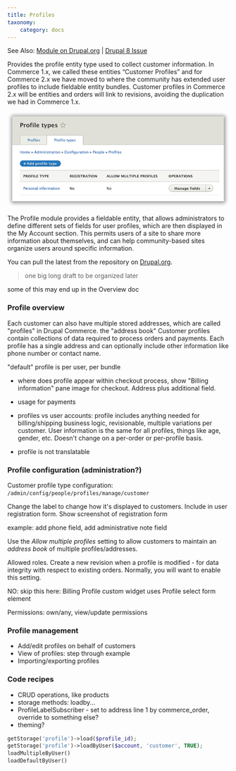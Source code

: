 ```yaml
---
title: Profiles
taxonomy:
    category: docs
---
```


See Also: [Module on Drupal.org] | [Drupal 8 Issue]

Provides the profile entity type used to collect customer information.
In Commerce 1.x, we called these entities “Customer Profiles” and for
Commerce 2.x we have moved to where the community has extended user
profiles to include fieldable entity bundles. Customer profiles in
Commerce 2.x will be entities and orders will link to revisions,
avoiding the duplication we had in Commerce 1.x.

![Profile Landing Page](../images/profile2-landing-page.png)

The Profile module provides a fieldable entity, that allows
administrators to define different sets of fields for user profiles,
which are then displayed in the My Account section. This permits users
of a site to share more information about themselves, and can help
community-based sites organize users around specific information.

You can pull the latest from the repository on [Drupal.org].

> one big long draft to be organized later

some of this may end up in the Overview doc



[Module on Drupal.org]: https://www.drupal.org/project/profile
[Drupal 8 Issue]: https://www.drupal.org/node/2598342
[Drupal.org]: https://www.drupal.org/project/profile


### Profile overview

Each customer can also have multiple stored addresses, which are called "profiles" in Drupal Commerce. the "address book" Customer profiles contain collections of data required to process orders and payments. Each profile has a single address and can optionally include other information like phone number or contact name.

"default" profile is per user, per bundle

- where does profile appear within checkout process, show "Billing information" pane image for checkout. Address plus additional field.

- usage for payments
- profiles vs user accounts: profile includes anything needed for billing/shipping business logic, revisionable, multiple variations per customer. User information is the same for all profiles, things like age, gender, etc. Doesn't change on a per-order or per-profile basis.

- profile is not translatable

### Profile configuration (administration?)
Customer profile type configuration:
`/admin/config/people/profiles/manage/customer`

Change the label to change how it's displayed to customers.
Include in user registration form.
Show screenshot of registration form

example: add phone field, add administrative note field

Use the *Allow multiple profiles* setting to allow customers to maintain an *address book* of multiple profiles/addresses.

Allowed roles.
Create a new revision when a profile is modified - for data integrity with respect to existing orders. Normally, you will want to enable this setting.

NO: skip this here: Billing Profile custom widget uses Profile select form element

Permissions: own/any, view/update permissions

### Profile management
- Add/edit profiles on behalf of customers
- View of profiles: step through example
- Importing/exporting profiles

### Code recipes
- CRUD operations, like products
- storage methods: loadby...
- ProfileLabelSubscriber - set to address line 1 by commerce_order, override to something else?
- theming?

```php
getStorage('profile')->load($profile_id);
getStorage('profile')->loadByUser($account, 'customer', TRUE);
loadMultipleByUser()
loadDefaultByUser()

```